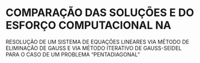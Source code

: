 # COMPARAÇÃO DAS SOLUÇÕES E DO ESFORÇO COMPUTACIONAL NA
RESOLUÇÃO DE UM SISTEMA DE EQUAÇÕES LINEARES VIA MÉTODO DE
ELIMINAÇÃO DE GAUSS E VIA MÉTODO ITERATIVO DE GAUSS-SEIDEL PARA
O CASO DE UM PROBLEMA “PENTADIAGONAL”

